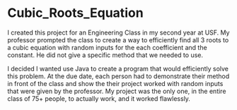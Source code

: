 # Cubic_Roots_Equation

I created this project for an Engineering Class in my second year at USF. My professor prompted the class to create a way to efficiently find all 3 roots to a cubic equation with random inputs for the each coefficient and the constant. He did not give a specific method that we needed to use. 

I decided I wanted use Java to create a program that would efficiently solve this problem. At the due date, each person had to demonstrate their method in front of the class and show the their project worked with random inputs that were given by the professor. My project was the only one, in the entire class of 75+ people, to actually work, and it worked flawlessly. 
